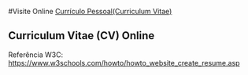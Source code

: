 #Visite Online
<a href="https://viictorwebtech.github.io/curriculum-vitae/" target="_blank" title="Curriculum Vitae de Victor Guerreiro">Currículo Pessoal(Curriculum Vitae)</a>

## Curriculum Vitae (CV) Online

Referência W3C: https://www.w3schools.com/howto/howto_website_create_resume.asp
